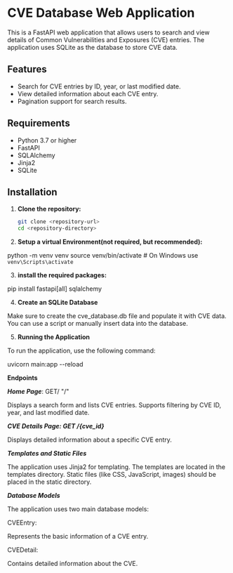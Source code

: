 # CVE Database Web Application

This is a FastAPI web application that allows users to search and view details of Common Vulnerabilities and Exposures (CVE) entries. The application uses SQLite as the database to store CVE data.

## Features

- Search for CVE entries by ID, year, or last modified date.
- View detailed information about each CVE entry.
- Pagination support for search results.

## Requirements

- Python 3.7 or higher
- FastAPI
- SQLAlchemy
- Jinja2
- SQLite

## Installation

1. **Clone the repository:**

   ```bash
   git clone <repository-url>
   cd <repository-directory>

2. **Setup a virtual Environment(not required, but recommended):**

python -m venv venv
source venv/bin/activate  # On Windows use `venv\Scripts\activate`

3. **install the required packages:**

pip install fastapi[all] sqlalchemy

4. **Create an SQLite Database**

Make sure to create the cve_database.db file and populate it with CVE data. You can use a script or manually insert data into the database.

5. **Running the Application**

To run the application, use the following command:

uvicorn main:app --reload


**Endpoints**

***Home Page***: GET/ "/"

Displays a search form and lists CVE entries.
Supports filtering by CVE ID, year, and last modified date.

***CVE Details Page: GET /{cve_id}***

Displays detailed information about a specific CVE entry.

***Templates and Static Files***


The application uses Jinja2 for templating. The templates are located in the templates directory.
Static files (like CSS, JavaScript, images) should be placed in the static directory.


***Database Models***


The application uses two main database models:

CVEEntry: 

Represents the basic information of a CVE entry.

CVEDetail:

 Contains detailed information about the CVE.
